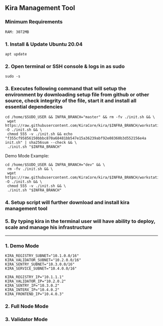 ## Kira Management Tool

### Minimum Requirements

```
RAM: 3072MB
```

### 1. Install & Update Ubuntu 20.04

```
apt update
```

### 2. Open terminal or SSH console & logs in as sudo

```
sudo -s
```

### 3. Executes following command that will setup the environment by downloading setup file from github or other source, check integrity of the file, start it and install all essential dependencies

```
cd /home/$SUDO_USER && INFRA_BRANCH="master" && rm -fv ./init.sh && \
 wget https://raw.githubusercontent.com/KiraCore/kira/$INFRA_BRANCH/workstation/init.sh -O ./init.sh && \
 chmod 555 -v ./init.sh && echo "f355cf95856150bbbc870a68481bb547e15a36239abf92e08360b3d552156e4a init.sh" | sha256sum --check && \
 ./init.sh "$INFRA_BRANCH"
```

Demo Mode Example:

```
cd /home/$SUDO_USER && INFRA_BRANCH="dev" && \
 rm -fv ./init.sh && \
 wget https://raw.githubusercontent.com/KiraCore/kira/$INFRA_BRANCH/workstation/init.sh -O ./init.sh && \
 chmod 555 -v ./init.sh && \
 ./init.sh "$INFRA_BRANCH"
```

### 4. Setup script will further download and install kira management tool 

### 5. By typing kira in the terminal user will have ability to deploy, scale and manage his infrastructure

---

### 1. Demo Mode

```
KIRA_REGISTRY_SUBNET="10.1.0.0/16"
KIRA_VALIDATOR_SUBNET="10.2.0.0/16"
KIRA_SENTRY_SUBNET="10.3.0.0/16"
KIRA_SERVICE_SUBNET="10.4.0.0/16"
```

```
KIRA_REGISTRY_IP="10.1.1.1"
KIRA_VALIDATOR_IP="10.2.0.2"
KIRA_SENTRY_IP="10.3.0.2"
KIRA_INTERX_IP="10.4.0.2"
KIRA_FRONTEND_IP="10.4.0.3"
```

### 2. Full Node Mode

### 3. Validator Mode
